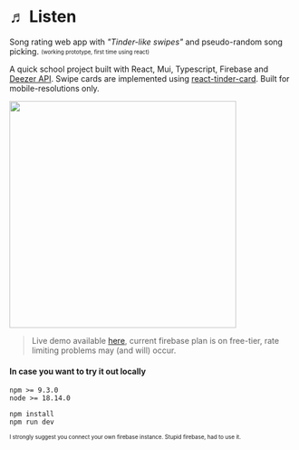 # ♬ Listen 

Song rating web app with _"Tinder-like swipes"_ and pseudo-random song picking. <sub><sup>(working prototype, first time using react)</sub></sup>

A quick school project built with React, Mui, Typescript, Firebase and [Deezer API](https://developers.deezer.com/api).
Swipe cards are implemented using [react-tinder-card](https://github.com/3DJakob/react-tinder-card). Built for mobile-resolutions only.

<img src="https://github.com/machacekmartin/listen/assets/33912290/8c191360-d487-4a6b-be9e-eddd8976fc70" width="400">

> Live demo available [here](https://listen-pearl.vercel.app/), current firebase plan is on free-tier, rate limiting problems may (and will) occur.

#### In case you want to try it out locally
```shell
npm >= 9.3.0
node >= 18.14.0
```
```shell
npm install
npm run dev
```
<sub><sup>I strongly suggest you connect your own firebase instance. Stupid firebase, had to use it.</sub></sup>
